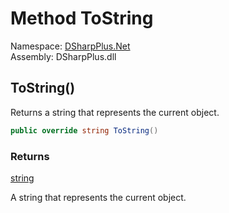 # Method ToString

Namespace: [DSharpPlus.Net](DSharpPlus.Net.md)  
Assembly: DSharpPlus.dll

## <a id="DSharpPlus_Net_SessionBucket_ToString"></a>ToString\(\)

Returns a string that represents the current object.

```csharp
public override string ToString()
```

### Returns

[string](https://learn.microsoft.com/dotnet/api/system.string)

A string that represents the current object.

